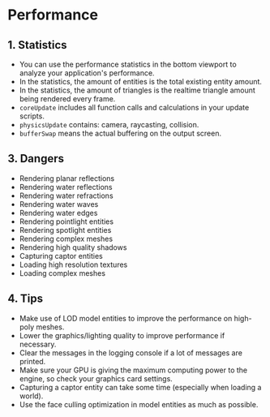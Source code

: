 # Performance

## 1. Statistics

- You can use the performance statistics in the bottom viewport to analyze your application's performance.
- In the statistics, the amount of entities is the total existing entity amount.
- In the statistics, the amount of triangles is the realtime triangle amount being rendered every frame.
- `coreUpdate` includes all function calls and calculations in your update scripts.
- `physicsUpdate` contains: camera, raycasting, collision.
- `bufferSwap` means the actual buffering on the output screen.

## 3. Dangers

- Rendering planar reflections
- Rendering water reflections
- Rendering water refractions
- Rendering water waves
- Rendering water edges
- Rendering pointlight entities
- Rendering spotlight entities
- Rendering complex meshes
- Rendering high quality shadows
- Capturing captor entities
- Loading high resolution textures
- Loading complex meshes

## 4. Tips

- Make use of LOD model entities to improve the performance on high-poly meshes.
- Lower the graphics/lighting quality to improve performance if necessary.
- Clear the messages in the logging console if a lot of messages are printed.
- Make sure your GPU is giving the maximum computing power to the engine, so check your graphics card settings.
- Capturing a captor entity can take some time (especially when loading a world).
- Use the face culling optimization in model entities as much as possible.
